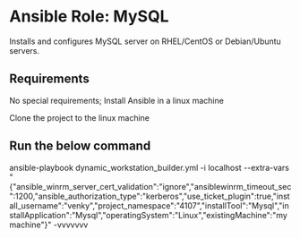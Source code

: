 # Ansible Role: MySQL

Installs and configures MySQL server on RHEL/CentOS or Debian/Ubuntu servers.

## Requirements

No special requirements; Install Ansible in a linux machine

Clone the project to the linux machine

## Run the below command

ansible-playbook dynamic_workstation_builder.yml -i localhost --extra-vars "{\"ansible_winrm_server_cert_validation\":\"ignore\",\"ansiblewinrm_timeout_sec\":1200,\"ansible_authorization_type\":\"kerberos\",\"use_ticket_plugin\":true,\"install_username\":\"venky\",\"project_namespace\":\"4107\",\"installTool\":\"Mysql\",\"installApplication\":\"Mysql\",\"operatingSystem\":\"Linux\",\"existingMachine\":\"mymachine\"}" -vvvvvvv
